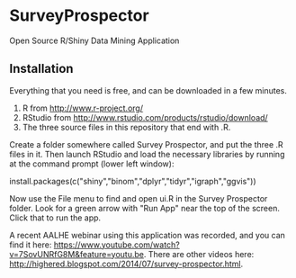 # SurveyProspector
Open Source R/Shiny Data Mining Application
## Installation
Everything that you need is free, and can be downloaded in a few minutes.
1. R from http://www.r-project.org/
2. RStudio from http://www.rstudio.com/products/rstudio/download/
3. The three source files in this repository that end with .R. 

Create a folder somewhere called Survey Prospector, and put the three .R files in it. Then launch RStudio and load the necessary libraries by running at the command prompt (lower left window):

install.packages(c("shiny","binom","dplyr","tidyr","igraph","ggvis"))

Now use the File menu to find and open ui.R in the Survey Prospector folder. Look for a green arrow with "Run App" near the top of the screen. Click that to run the app.

A recent AALHE webinar using this application was recorded, and you can find it here: https://www.youtube.com/watch?v=7SovUNRfG8M&feature=youtu.be. There are other videos here: http://highered.blogspot.com/2014/07/survey-prospector.html.
